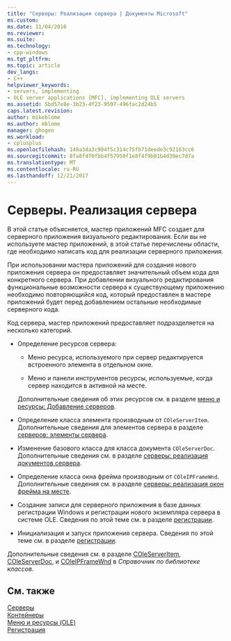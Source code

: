 ```yaml
---
title: "Серверы: Реализация сервера | Документы Microsoft"
ms.custom: 
ms.date: 11/04/2016
ms.reviewer: 
ms.suite: 
ms.technology:
- cpp-windows
ms.tgt_pltfrm: 
ms.topic: article
dev_langs:
- C++
helpviewer_keywords:
- servers, implementing
- OLE server applications [MFC], implementing OLE servers
ms.assetid: 5bd57e8e-3b23-4f23-9597-496fac2d24b5
caps.latest.revision: 
author: mikeblome
ms.author: mblome
manager: ghogen
ms.workload:
- cplusplus
ms.openlocfilehash: 148a3da3c904f5c314c75fb71deede3c92163cc6
ms.sourcegitcommit: 8fa8fdf0fbb4f57950f1e8f4f9b81b4d39ec7d7a
ms.translationtype: MT
ms.contentlocale: ru-RU
ms.lasthandoff: 12/21/2017
---
```

# <a name="servers-implementing-a-server"></a>Серверы. Реализация сервера
В этой статье объясняется, мастер приложений MFC создает для серверного приложения визуального редактирования. Если вы не используете мастер приложений, в этой статье перечислены области, где необходимо написать код для реализации серверного приложения.  
  
 При использовании мастера приложений для создания нового приложения сервера он предоставляет значительный объем кода для конкретного сервера. При добавлении визуального редактирования функциональные возможности сервера к существующему приложению необходимо повторяющийся код, который предоставлен в мастере приложений будет перед добавлением остальные необходимые серверного кода.  
  
 Код сервера, мастер приложений предоставляет подразделяется на несколько категорий.  
  
-   Определение ресурсов сервера:  
  
    -   Меню ресурса, используемого при сервер редактируется встроенного элемента в отдельном окне.  
  
    -   Меню и панели инструментов ресурсы, используемые, когда сервер находится в активной на месте.  
  
     Дополнительные сведения об этих ресурсов см. в разделе [меню и ресурсы: Добавление серверов](../mfc/menus-and-resources-server-additions.md).  
  
-   Определение класса элемента производным от `COleServerItem`. Дополнительные сведения для элементов сервера в разделе [серверов: элементы сервера](../mfc/servers-server-items.md).  
  
-   Изменение базового класса для класса документа `COleServerDoc`. Дополнительные сведения см. в разделе [серверы: реализация документов сервера](../mfc/servers-implementing-server-documents.md).  
  
-   Определение класса окна фрейма производным от `COleIPFrameWnd`. Дополнительные сведения см. в разделе [серверы: реализация окон фрейма на месте](../mfc/servers-implementing-in-place-frame-windows.md).  
  
-   Создание записи для серверного приложения в базе данных регистрации Windows и регистрации нового экземпляра сервера в системе OLE. Сведения по этой теме см. в разделе [регистрации](../mfc/registration.md).  
  
-   Инициализация и запуск приложения сервера. Сведения по этой теме см. в разделе [регистрации](../mfc/registration.md).  
  
 Дополнительные сведения см. в разделе [COleServerItem](../mfc/reference/coleserveritem-class.md), [COleServerDoc](../mfc/reference/coleserverdoc-class.md), и [COleIPFrameWnd](../mfc/reference/coleipframewnd-class.md) в *Справочник по библиотеке классов*.  
  
## <a name="see-also"></a>См. также  
 [Серверы](../mfc/servers.md)   
 [Контейнеры](../mfc/containers.md)   
 [Меню и ресурсы (OLE)](../mfc/menus-and-resources-ole.md)   
 [Регистрация](../mfc/registration.md)

